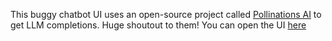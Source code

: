 This buggy chatbot UI uses an open-source project called [Pollinations AI](https://github.com/pollinations) to get LLM completions. Huge shoutout to them!
You can open the UI [here](https://phiihub.github.io/chatbot/)
